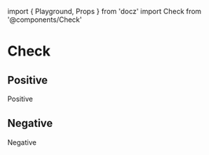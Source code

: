 import { Playground, Props } from 'docz' import Check from '@components/Check'

# Check

<Props of={Check} />

## Positive

<Playground>
  <Check positive>Positive</Check>
</Playground>

## Negative

<Playground>
  <Check>Negative</Check>
</Playground>
